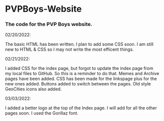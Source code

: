 # PVPBoys-Website
<html>
  <body>
    <h3>The code for the PVP Boys website.</h3>
    <p>02/20/2022:</p>
The basic HTML has been written. I plan to add some CSS soon. I am still new to HTML & CSS so I may not write the most efficent things.
    <br />
    <p>02/21/2022:</p>
I added CSS for the index page, but forgot to update the index page from my local files to GitHub. So this is a reminder to do that. Memes and Archive pages have been added. CSS has been made for the linkspage plus for the new ones added. Buttons added to switch between the pages. Old style GeoCities icons also added.
    <br />
    <p>03/03/2022:</p>
    I added a better logo at the top of the Index page. I will add for all the other pages soon. I used the Gorillaz font.
  </body>
 </html>
